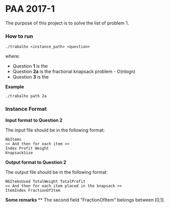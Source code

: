 # PAA 2017-1

The purpose of this project is to solve the list of problem 1.


### How to run

```
./trabalho <instance_path> <question>
```

where:
* Question **1** is the 
* Question **2a** is the fractional knapsack problem - O(nlogn)
* Question **3** is the 


**Example**
```
./trabalho path 2a
```


### Instance Format

**Input format to Question 2**

The input file should be in the following format:

```
NbItems
<< And then for each item >>
Index Profit Weight
KnapsackSize
```

**Output format to Question 2**

The output file should be in the following format:

```
NbItemsUsed TotalWeight TotalProfit
<< And then for each item placed in the knapsack >>
ItemIndex FractionOfItem
```

**Some remarks**
** The second field "FractionOfItem" belongs between [0,1].



